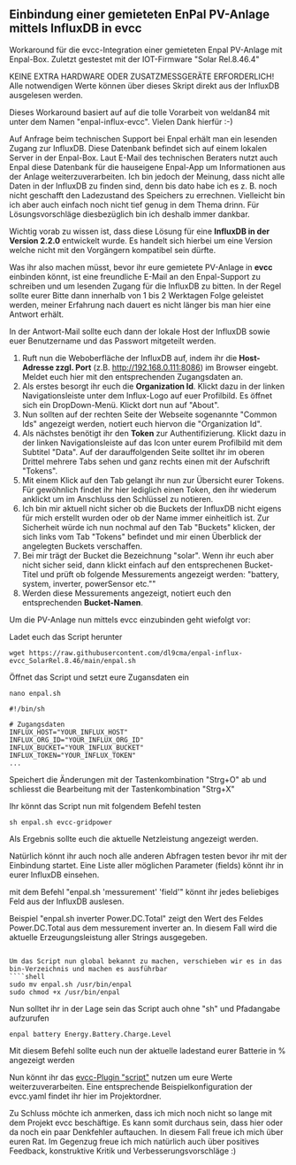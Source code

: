 ## Einbindung einer gemieteten EnPal PV-Anlage mittels InfluxDB in evcc
Workaround für die evcc-Integration einer gemieteten Enpal PV-Anlage mit Enpal-Box. Zuletzt gestestet mit der IOT-Firmware "Solar Rel.8.46.4"

KEINE EXTRA HARDWARE ODER ZUSATZMESSGERÄTE ERFORDERLICH! 
Alle notwendigen Werte können über dieses Skript direkt aus der InfluxDB ausgelesen werden.

Dieses Workaround basiert auf auf die tolle Vorarbeit von weldan84 mit unter dem Namen "enpal-influx-evcc". Vielen Dank hierfür :-)

Auf Anfrage beim technischen Support bei Enpal erhält man ein lesenden Zugang zur InfluxDB. Diese Datenbank befindet sich auf einem lokalen Server in der Enpal-Box. Laut E-Mail des technischen Beraters nutzt auch Enpal diese Datenbank für die hauseigene Enpal-App um Informationen aus der Anlage weiterzuverarbeiten. Ich bin jedoch der Meinung, dass nicht alle Daten in der InfluxDB zu finden sind, denn bis dato habe ich es z. B. noch nicht geschafft den Ladezustand des Speichers zu errechnen. Vielleicht bin ich aber auch einfach noch nicht tief genug in dem Thema drinn. Für Lösungsvorschläge diesbezüglich bin ich deshalb immer dankbar.

Wichtig vorab zu wissen ist, dass diese Lösung für eine **InfluxDB in der Version 2.2.0** entwickelt wurde. Es handelt sich hierbei um eine Version welche nicht mit den Vorgängern kompatibel sein dürfte. 

Was ihr also machen müsst, bevor ihr eure gemietete PV-Anlage in **evcc** einbinden könnt, ist eine freundliche E-Mail an den Enpal-Support zu schreiben und um lesenden Zugang für die InfluxDB zu bitten. In der Regel sollte eurer Bitte dann innerhalb von 1 bis 2 Werktagen Folge geleistet werden, meiner Erfahrung nach dauert es nicht länger bis man hier eine Antwort erhält.

In der Antwort-Mail sollte euch dann der lokale Host der InfluxDB sowie euer Benutzername und das Passwort mitgeteilt werden.
1. Ruft nun die Weboberfläche der InfluxDB auf, indem ihr die **Host-Adresse zzgl. Port** (z.B. http://192.168.0.111:8086) im Browser eingebt. Meldet euch hier mit den entsprechenden Zugangsdaten an.
2. Als erstes besorgt ihr euch die **Organization Id**. Klickt dazu in der linken Navigationsleiste unter dem Influx-Logo auf euer Profilbild. Es öffnet sich ein DropDown-Menü. Klickt dort nun auf "About".
3. Nun sollten auf der rechten Seite der Webseite sogenannte "Common Ids" angezeigt werden, notiert euch hiervon die "Organization Id".
4. Als nächstes benötigt ihr den **Token** zur Authentifizierung. Klickt dazu in der linken Navigationsleiste auf das Icon unter eurem Profilbild mit dem Subtitel "Data". Auf der darauffolgenden Seite solltet ihr im oberen Drittel mehrere Tabs sehen und ganz rechts einen mit der Aufschrift "Tokens". 
5. Mit einem Klick auf den Tab gelangt ihr nun zur Übersicht eurer Tokens. Für gewöhnlich findet ihr hier lediglich einen Token, den ihr wiederum anklickt um im Anschluss den Schlüssel zu notieren.
6. Ich bin mir aktuell nicht sicher ob die Buckets der InfluxDB nicht eigens für mich erstellt wurden oder ob der Name immer einheitlich ist. Zur Sicherheit würde ich nun nochmal auf den Tab "Buckets" klicken, der sich links vom Tab "Tokens" befindet und mir einen Überblick der angelegten Buckets verschaffen.
7. Bei mir trägt der Bucket die Bezeichnung "solar". Wenn ihr euch aber nicht sicher seid, dann klickt einfach auf den entsprechenen Bucket-Titel und prüft ob folgende Messurements angezeigt werden: "battery, system, inverter, powerSensor etc.""
8. Werden diese Messurements angezeigt, notiert euch den entsprechenden **Bucket-Namen**.

Um die PV-Anlage nun mittels evcc einzubinden geht wiefolgt vor:

Ladet euch das Script herunter
````shell
wget https://raw.githubusercontent.com/dl9cma/enpal-influx-evcc_SolarRel.8.46/main/enpal.sh
````

Öffnet das Script und setzt eure Zugansdaten ein
````shell
nano enpal.sh
````

````shell
#!/bin/sh

# Zugangsdaten
INFLUX_HOST="YOUR_INFLUX_HOST"
INFLUX_ORG_ID="YOUR_INFLUX_ORG_ID"
INFLUX_BUCKET="YOUR_INFLUX_BUCKET"
INFLUX_TOKEN="YOUR_INFLUX_TOKEN"
...

````

Speichert die Änderungen mit der Tastenkombination "Strg+O" ab und schliesst die Bearbeitung mit der Tastenkombination "Strg+X"

Ihr könnt das Script nun mit folgendem Befehl testen
````shell
sh enpal.sh evcc-gridpower
````
Als Ergebnis sollte euch die aktuelle Netzleistung angezeigt werden.

Natürlich könnt ihr auch noch alle anderen Abfragen testen bevor ihr mit der Einbindung startet. Eine Liste aller möglichen Parameter (fields) könnt ihr in eurer InfluxDB einsehen.

mit dem Befehl "enpal.sh 'messurement' 'field'" könnt ihr jedes beliebiges Feld aus der InfluxDB auslesen.

Beispiel "enpal.sh inverter Power.DC.Total" zeigt den Wert des Feldes Power.DC.Total aus dem messurement inverter an. In diesem Fall wird die aktuelle Erzeugungsleistung aller Strings ausgegeben.

````

Um das Script nun global bekannt zu machen, verschieben wir es in das bin-Verzeichnis und machen es ausführbar 
````shell
sudo mv enpal.sh /usr/bin/enpal
sudo chmod +x /usr/bin/enpal
````

Nun solltet ihr in der Lage sein das Script auch ohne "sh" und Pfadangabe aufzurufen
````shell
enpal battery Energy.Battery.Charge.Level
````

Mit diesem Befehl sollte euch nun der aktuelle ladestand eurer Batterie in % angezeigt werden

Nun könnt ihr das [evcc-Plugin "script"](https://docs.evcc.io/docs/reference/plugins#shell-script-lesenschreiben) nutzen um eure Werte weiterzuverarbeiten. Eine entsprechende Beispielkonfiguration der evcc.yaml findet ihr hier im Projektordner.

Zu Schluss möchte ich anmerken, dass ich mich noch nicht so lange mit dem Projekt evcc beschäftige. Es kann somit durchaus sein, dass hier oder da noch ein paar Denkfehler auftauchen. In diesem Fall freue ich mich über euren Rat. Im Gegenzug freue ich mich natürlich auch über positives Feedback, konstruktive Kritik und Verbesserungsvorschläge :)
